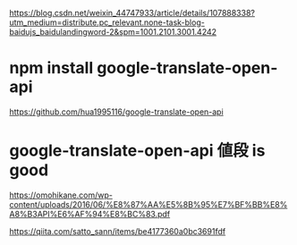 https://blog.csdn.net/weixin_44747933/article/details/107888338?utm_medium=distribute.pc_relevant.none-task-blog-baidujs_baidulandingword-2&spm=1001.2101.3001.4242

# npm install google-translate-open-api


https://github.com/hua1995116/google-translate-open-api


# google-translate-open-api 値段 is good
https://omohikane.com/wp-content/uploads/2016/06/%E8%87%AA%E5%8B%95%E7%BF%BB%E8%A8%B3API%E6%AF%94%E8%BC%83.pdf


https://qiita.com/satto_sann/items/be4177360a0bc3691fdf
